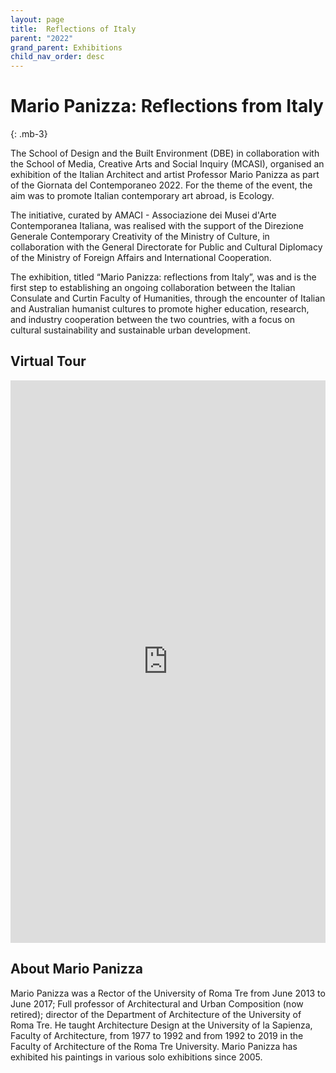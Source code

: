 ```yaml
---
layout: page
title:  Reflections of Italy
parent: "2022"
grand_parent: Exhibitions
child_nav_order: desc
---
```


# Mario Panizza: Reflections from Italy
{: .mb-3}

The School of Design and the Built Environment (DBE) in collaboration with the School of Media, Creative Arts and Social Inquiry (MCASI), organised an exhibition of the Italian Architect and artist Professor Mario Panizza as part of the Giornata del Contemporaneo 2022. For the theme of the event, the aim was to promote Italian contemporary art abroad, is Ecology.

The initiative, curated by AMACI - Associazione dei Musei d'Arte Contemporanea Italiana, was realised with the support of the Direzione Generale Contemporary Creativity of the Ministry of Culture, in collaboration with the General Directorate for Public and Cultural Diplomacy of the Ministry of Foreign Affairs and International Cooperation.

The exhibition, titled “Mario Panizza: reflections from Italy”, was and is the first step to establishing an ongoing collaboration between the Italian Consulate and Curtin Faculty of Humanities, through the encounter of Italian and Australian humanist cultures to promote higher education, research, and industry cooperation between the two countries, with a focus on cultural sustainability and sustainable urban development.

## Virtual Tour
<iframe width='100%' height='900' src='https://my.matterport.com/show/?m=KrFh1eZpf73' frameborder='0' allowfullscreen allow='xr-spatial-tracking'></iframe>

## About Mario Panizza
Mario Panizza was a Rector of the University of Roma Tre from June 2013 to June 2017; Full professor of Architectural and Urban Composition (now retired); director of the Department of Architecture of the University of Roma Tre. He taught Architecture Design at the University of la Sapienza, Faculty of Architecture, from 1977 to 1992 and from 1992 to 2019 in the Faculty of Architecture of the Roma Tre University. Mario Panizza has exhibited his paintings in various solo exhibitions since 2005.